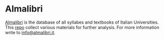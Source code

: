 # Almalibri
[Almalibri](https://almalibri.it) is the database of all syllabes and textbooks of Italian Universities. This [repo](https://raw.githubusercontent.com/claudiotubertini/almalibri/main/adozioni_almalibri_polimi_2021.csv) collect various materials for further analysis. For more information write to info@almalibri.it. 

